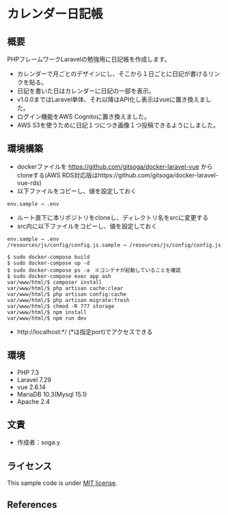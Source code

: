 # カレンダー日記帳

## 概要

PHPフレームワークLaravelの勉強用に日記帳を作成します。

- カレンダーで月ごとのデザインにし、そこから１日ごとに日記が書けるリンクを貼る。
- 日記を書いた日はカレンダーに日記の一部を表示。
- v1.0.0まではLaravel単体、それ以降はAPI化し表示はvueに置き換えました。
- ログイン機能をAWS Cognitoに置き換えました。
- AWS S3を使うために日記１つにつき画像１つ投稿できるようにしました。

## 環境構築

- dockerファイルを https://github.com/gitsoga/docker-laravel-vue からcloneする(AWS RDS対応版はhttps://github.com/gitsoga/docker-laravel-vue-rds)
- 以下ファイルをコピーし、値を設定しておく
```
env.sample → .env
```

- ルート直下に本リポジトリをcloneし、ディレクトリ名をsrcに変更する
- src内に以下ファイルをコピーし、値を設定しておく
```
env.sample → .env
/resources/js/config/config.js.sample → /resources/js/config/config.js
```

```
$ sudo docker-compose build
$ sudo docker-compose up -d
$ sudo docker-compose ps -a　※コンテナが起動していることを確認
$ sudo docker-compose exec app ash 
var/www/html/$ composer install
var/www/html/$ php artisan cache:clear
var/www/html/$ php artisan config:cache
var/www/html/$ php artisan migrate:fresh
var/www/html/$ chmod -R 777 storage
var/www/html/$ npm install
var/www/html/$ npm run dev
```

- http://localhost:*/ (*は指定port)でアクセスできる

## 環境

- PHP 7.3
- Laravel 7.29
- vue 2.6.14
- MariaDB 10.3(Mysql 15.1)
- Apache 2.4

## 文責

* 作成者：soga.y

## ライセンス

This sample code is under [MIT license](https://en.wikipedia.org/wiki/MIT_License).

## References


